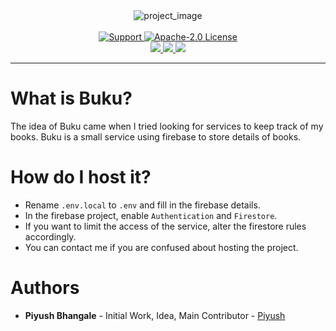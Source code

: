 <div align="center">
    <img alt="project_image" src="https://github.com/officialpiyush/buku/blob/main/.github/images/Buku.png?raw=true" align="center" />
    <br>
    <br>
    <a href="https://discord.gg/XwdCXMF">
        <img src="https://img.shields.io/discord/543812119397924886.svg?style=for-the-badge&colorB=7289DA" alt="Support">
    </a>
    <a href="https://github.com/officialpiyush/buku/blob/main/LICENSE">
        <img src="https://img.shields.io/github/license/officialpiyush/buku.svg?style=for-the-badge" alt="Apache-2.0 License">
    </a>
    <br>
    <a href="https://github.com/officialpiyush/buku">
        <img src="https://img.shields.io/github/languages/top/officialpiyush/buku.svg?style=for-the-badge">
    </a>
    <a href="https://github.com/officialpiyush/buku/issues">
        <img src="https://img.shields.io/github/issues/officialpiyush/buku.svg?style=for-the-badge">
    </a>
    <a href="https://github.com/officialpiyush/buku/pulls">
        <img src="https://img.shields.io/github/issues-pr/officialpiyush/buku.svg?style=for-the-badge">
    </a>
</div>

--- 

# What is Buku?
 The idea of Buku came when I tried looking for services to keep track of my books. Buku is a small service using firebase to store details of books.

 # How do I host it?

 - Rename `.env.local` to `.env` and fill in the firebase details.
 - In the firebase project, enable `Authentication` and `Firestore`.
 - If you want to limit the access of the service, alter the firestore rules accordingly.
 - You can contact me if you are confused about hosting the project.

# Authors

* **Piyush Bhangale** - Initial Work, Idea, Main Contributor - [Piyush](https://github.com/officialpiyush)